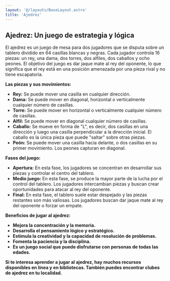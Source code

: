 ```yaml
---
layout: '@/layouts/BaseLayout.astro'
title: 'Ajedrez'
---
```


## Ajedrez: Un juego de estrategia y lógica

El ajedrez es un juego de mesa para dos jugadores que se disputa sobre un tablero dividido en 64 casillas blancas y negras. Cada jugador controla 16 piezas: un rey, una dama, dos torres, dos alfiles, dos caballos y ocho peones. El objetivo del juego es dar jaque mate al rey del oponente, lo que significa que el rey está en una posición amenazada por una pieza rival y no tiene escapatoria.

**Las piezas y sus movimientos:**

- **Rey:** Se puede mover una casilla en cualquier dirección.
- **Dama:** Se puede mover en diagonal, horizontal o verticalmente cualquier número de casillas.
- **Torre:** Se puede mover en horizontal o verticalmente cualquier número de casillas.
- **Alfil:** Se puede mover en diagonal cualquier número de casillas.
- **Caballo:** Se mueve en forma de "L", es decir, dos casillas en una dirección y luego una casilla perpendicular a la dirección inicial. El caballo es la única pieza que puede "saltar" sobre otras piezas.
- **Peón:** Se puede mover una casilla hacia delante, o dos casillas en su primer movimiento. Los peones capturan en diagonal.

**Fases del juego:**

- **Apertura:** En esta fase, los jugadores se concentran en desarrollar sus piezas y controlar el centro del tablero.
- **Medio juego:** En esta fase, se produce la mayor parte de la lucha por el control del tablero. Los jugadores intercambian piezas y buscan crear oportunidades para atacar al rey del oponente.
- **Final:** En esta fase, el tablero suele estar despejado y las piezas restantes son más valiosas. Los jugadores buscan dar jaque mate al rey del oponente o forzar un empate.

**Beneficios de jugar al ajedrez:**

- **Mejora la concentración y la memoria.**
- **Desarrolla el pensamiento lógico y estratégico.**
- **Estimula la creatividad y la capacidad de resolución de problemas.**
- **Fomenta la paciencia y la disciplina.**
- **Es un juego social que puede disfrutarse con personas de todas las edades.**

**Si te interesa aprender a jugar al ajedrez, hay muchos recursos disponibles en línea y en bibliotecas. También puedes encontrar clubes de ajedrez en tu localidad.**
